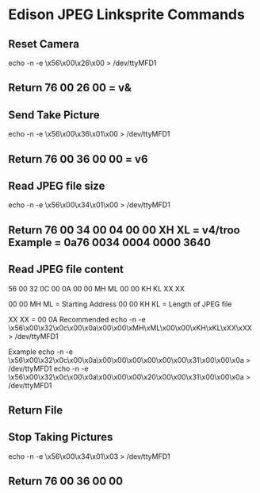 Edison JPEG Linksprite Commands
===================

Reset Camera
-------------
echo -n -e \\x56\\x00\\x26\\x00 > /dev/ttyMFD1

Return 
76 00 26 00 = v&
----------

Send Take Picture
-------------
echo -n -e \\x56\\x00\\x36\\x01\\x00 > /dev/ttyMFD1

Return 
76 00 36 00 00 = v6
----------

Read JPEG file size
-------------
echo -n -e \\x56\\x00\\x34\\x01\\x00 > /dev/ttyMFD1

Return 
76 00 34 00 04 00 00 XH XL = v4/troo
Example = 0a76 0034 0004 0000 3640 
----------


Read JPEG file content
-------------
56 00 32 0C 00 0A 00 00 MH ML 00 00 KH KL XX XX 

00 00 MH ML = Starting Address
00 00 KH KL = Length of JPEG file 

XX XX = 00 0A	Recommended
echo -n -e \\x56\\x00\\x32\\x0c\\x00\\x0a\\x00\\x00\\xMH\\xML\\x00\\x00\\xKH\\xKL\\xXX\\xXX > /dev/ttyMFD1

Example
echo -n -e \\x56\\x00\\x32\\x0c\\x00\\x0a\\x00\\x00\\x00\\x00\\x00\\x00\\x31\\x00\\x00\\x0a > /dev/ttyMFD1
echo -n -e \\x56\\x00\\x32\\x0c\\x00\\x0a\\x00\\x00\\x00\\x20\\x00\\x00\\x31\\x00\\x00\\x0a > /dev/ttyMFD1


Return 
File
----------

Stop Taking Pictures
-------------
echo -n -e \\x56\\x00\\x34\\x01\\x03 > /dev/ttyMFD1

Return 
76 00 36 00 00 
----------